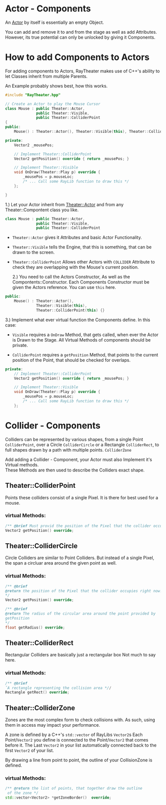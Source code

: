 # Actor - Components

An [Actor](./actors.md) by itself is essentially an empty Object.

You can add and remove it to and from the stage as well as add Attributes. However, its true potential can only be unlocked by giving it Components.

# How to add Components to Actors

For adding components to Actors, RayTheater makes use of C++'s ability to let Classes inherit from multiple Parents.

An Example probably shows best, how this works.

```c++
#include "RayTheater.hpp"

// Create an Actor to play the Mouse Cursor
class Mouse : public Theater::Actor,
              public Theater::Visible,
              public Theater::ColliderPoint
{
public:
    Mouse() : Theater::Actor(), Theater::Visible(this), Theater::ColliderPoint(this) {}

private:
    Vector2 _mousePos;

    // Implement Theater::ColliderPoint
    Vector2 getPosition() override { return _mousePos; }

    // Implement Theater::Visible
    void OnDraw(Theater::Play p) override {
        _mousePos = p.mouseLoc;
        /* ... Call some RayLib function to draw this */
    };

}
```

1.) Let your Actor inherit from [Theater::Actor](./actors.md) and from any Theater::Compontent class you like.

```c++
class Mouse : public Theater::Actor,
              public Theater::Visible,
              public Theater::ColliderPoint
```

- `Theater::Actor` gives it Attributes and basic Actor Functionality.
- `Theater::Visible` tells the Engine, that this is something, that can be drawn to the screen.
- `Theater::ColliderPoint` Allows other Actors with `COLLIDER` Attribute to check they are overlapping with the Mouse's current position.

  2.) You need to call the Actors Constructor, As well as the Compontents::Constructor. Each Components Constructor must be given the Actors reference. You can use `this` here.

```c++
public:
    Mouse() : Theater::Actor(),
              Theater::Visible(this),
              Theater::ColliderPoint(this) {}
```

3.) Implement what ever virtual function the Components define.
In this case:

- `Visible` requires a `OnDraw` Method, that gets called, when ever the Actor is Drawn to the Stage. All Virtual Methods of components should be private.

- `ColliderPoint` requires a `getPosition` Method, that points to the current position of the Point, that should be checked for overlaps.

```c++
private:
    // Implement Theater::ColliderPoint
    Vector2 getPosition() override { return _mousePos; }

    // Implement Theater::Visible
    void OnDraw(Theater::Play p) override {
        _mousePos = p.mouseLoc;
        /* ... Call some RayLib function to draw this */
    };
```

# Collider - Components

Colliders can be represented by various shapes, from a single Point `ColliderPoint`, over a Circle `ColliderCircle` or a Rectangle `ColliderRect`, to full shapes drawn by a path with multiple points. `ColliderZone`

Add adding a Collider - Component, your Actor must also Implement it's Virtual methods.  
These Methods are then used to describe the Colliders exact shape.


## Theater::ColliderPoint
Points these colliders consist of a single Pixel. 
It is there for best used for a mouse.

### virtual Methods:
```c++
/** @brief Must provid the position of the Pixel that the collider occupies right now.  */
Vector2 getPosition() override;
```

## Theater::ColliderCircle
Circle Colliders are similar to Point Colliders.
But instead of a single Pixel, the span a circluar area around the given point as well.

### virtual Methods:
```c++
/** @brief 
@return the position of the Pixel that the collider occupies right now.  
*/
Vector2 getPosition() override;

/** @brief
@return The radius of the circular area around the point provided by
getPosition 
*/
float getRadius() override;
```

## Theater::ColliderRect
Rectangular Colliders are basically just a rectangular box
Not much to say here.

### virtual Methods:
```c++
/** @brief 
ˇA rectangle representing the collision area *//
Rectangle getRect() override;
```


## Theater::ColliderZone
Zones are the most complex form to check collisions with.
As such, using them in access may impact your performance.

A zone is defined by a C++'s `std::vector` of RayLibs `Vector2`s 
Each Point/`Vector2` you define is connected to the Point/`Vector2` that comes before it.  The Last `Vector2` in your list automatically 
connected back to the first `Vector2` of your list.

By drawing a line from point to point, the outline of your CollisionZone is defined.


### virtual Methods:
```c++
/** @return the list of points, that together draw the outline
 of the zone */
std::vector<Vector2> *getZoneBorder()  override;
```
